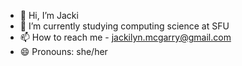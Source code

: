 - 👋 Hi, I’m Jacki
- 🌱 I’m currently studying computing science at SFU
- 📫 How to reach me - jackilyn.mcgarry@gmail.com
- 😄 Pronouns: she/her
